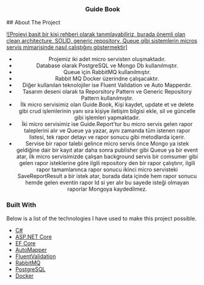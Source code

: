 <h3 align="center">Guide Book</h3>
<!-- ABOUT THE PROJECT -->
## About The Project

[![Projeyi basit bir kişi rehberi olarak tanımlayabiliriz, burada önemli olan clean architecture, SOLID, generic repository, Queue gibi sistemlerin micros servis mimarisinde nasıl çalıştığını göstermektir]](https://github.com/edipgenc/guide)
<div align="center">
<p>
<ul>
<li>
 Projemiz iki adet micro servisten oluşmaktadır.
 </li>
<li>
 Database olarak PostgreSQL ve Mongo Db kullanılmıştır.
</li>
 <li>
Queue için RabbitMQ kullanılmıştır.
 </li>
<li>
Rabbit MQ Docker üzerindne çalışacaktır.
</li>
<li>
Diğer kullanılan teknolojiler ise Fluent Validation ve Auto Mapperdır.
</li> 
<li>
Tasarım deseni olarak ta Reporsitory Pattern ve Generic Repository Pattern kullanılmıştır.
</li>
<li>
İlk micro servisimiz olan Guide.Book, Kişi kaydet, update et ve delete gibi crud işlemlerinin yanı sıra kişiye iletişim bilgisi ekle, sil ve güncelle gibi işlemleri yapmaktadır.
</li>
<li>
 İki micro servisimiz ise Guide.Report'tur bu micro servis gelen rapor taleplerini alır ve Queue ya yazar, aynı zamanda tüm istenen rapor listesi, tek rapor detayı ve rapor sonucu gibi metodlarda içerir.
 </li>
<li>
 Servise bir rapor talebi gelince micro servis önce Mongo ya istek geldiğine dair bir kayıt atar daha sonra publisher gibi Queue ya bir event atar, ilk micro servisimizde çalışan background servis bir comsumer gibi gelen rapor isteklerine göre ilgili repository den bir rapor çalıştırır, ilgili rapor tamamlanınca rapor sonucu ikinci micro servisteki SaveReportResult a bir istek atar, burada data içinde hem rapor sonucu hemde gelen eventin rapor Id si yer alır bu sayede isteği olmayan raporlar Mongoya kaydedilmez.
</li>


 
</ul>
</p>
</div>


### Built With

Below is a list of the technologies I have used to make this project possible.

* [C#](https://docs.microsoft.com/en-us/dotnet/csharp/)
* [ASP.NET Core](https://docs.microsoft.com/en-us/aspnet/core/introduction-to-aspnet-core?view=aspnetcore-6.0)
* [EF Core](https://docs.microsoft.com/en-us/ef/core/)
* [AutoMapper](https://github.com/AutoMapper/AutoMapper)
* [FluentValidation](https://docs.fluentvalidation.net/en/latest/)
* [RabbitMQ](https://www.rabbitmq.com/)
* [PostgreSQL](https://www.postgresql.org/)
* [Docker](https://docker.com/)

